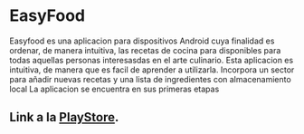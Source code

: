 # EasyFood
Easyfood es una aplicacion para dispositivos Android cuya finalidad es ordenar, de manera intuitiva, las recetas de cocina para disponibles para todas aquellas personas interesasdas en el arte culinario. Esta aplicacion es intuitiva, de manera que es facil de aprender a utilizarla. Incorpora un sector para añadir nuevas recetas y una lista de ingredientes con almacenamiento local La aplicacion se encuentra en sus primeras etapas

## Link a la [PlayStore](https://play.google.com/store/apps/details?id=com.victor.usuario.easyfood).
